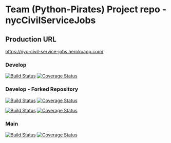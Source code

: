 # Team (Python-Pirates) Project repo - nycCivilServiceJobs

## Production URL
https://nyc-civil-service-jobs.herokuapp.com/

### Develop

[![Build Status](https://travis-ci.com/gcivil-nyu-org/nycCivilServiceJobs.svg?branch=develop)](https://travis-ci.com/gcivil-nyu-org/nycCivilServiceJobs)
[![Coverage Status](https://coveralls.io/repos/github/gcivil-nyu-org/nycCivilServiceJobs/badge.svg?branch=develop&service=github)](https://coveralls.io/github/gcivil-nyu-org/nycCivilServiceJobs?branch=develop)

### Develop - Forked Repository
[![Build Status](https://travis-ci.com/nycCivilServicesJobsTeam/nycCivilServiceJobs.svg?branch=develop)](https://travis-ci.com/nycCivilServicesJobsTeam/nycCivilServiceJobs)
[![Coverage Status](https://coveralls.io/repos/github/nycCivilServicesJobsTeam/nycCivilServiceJobs/badge.svg?branch=develop&service=github)](https://coveralls.io/github/nycCivilServicesJobsTeam/nycCivilServiceJobs?branch=develop)

<a href="https://travis-ci.com/nycCivilServicesJobsTeam/nycCivilServiceJobs" target="_blank">![Build Status](https://travis-ci.com/nycCivilServicesJobsTeam/nycCivilServiceJobs.svg?branch=develop)</a>
<a href="https://coveralls.io/github/nycCivilServicesJobsTeam/nycCivilServiceJobs?branch=develop" target="_blank">![Coverage Status](https://coveralls.io/repos/github/nycCivilServicesJobsTeam/nycCivilServiceJobs/badge.svg?branch=develop&service=github)</a>

### Main

[![Build Status](https://travis-ci.com/gcivil-nyu-org/nycCivilServiceJobs.svg?branch=main)](https://travis-ci.com/gcivil-nyu-org/nycCivilServiceJobs)
[![Coverage Status](https://coveralls.io/repos/github/gcivil-nyu-org/nycCivilServiceJobs/badge.svg?branch=main&service=github)](https://coveralls.io/github/gcivil-nyu-org/nycCivilServiceJobs?branch=main)
